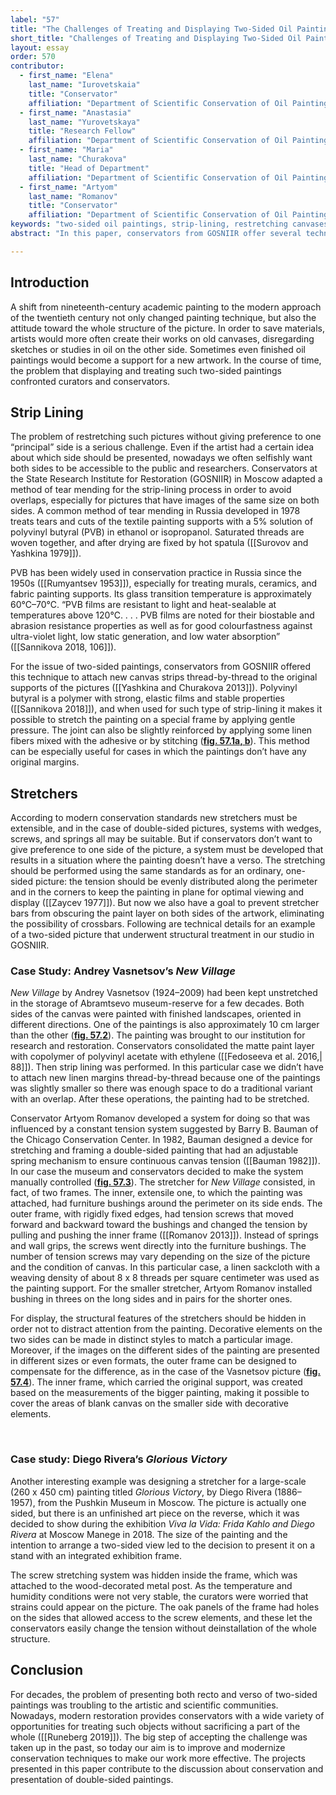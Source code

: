 ```yaml
---
label: "57"
title: "The Challenges of Treating and Displaying Two-Sided Oil Paintings"
short_title: "Challenges of Treating and Displaying Two-Sided Oil Paintings"
layout: essay
order: 570
contributor:
  - first_name: "Elena"
    last_name: "Iurovetskaia"
    title: "Conservator"
    affiliation: "Department of Scientific Conservation of Oil Paintings, State Research Institute for Restoration (GOSNIIR), Moscow"
  - first_name: "Anastasia"
    last_name: "Yurovetskaya"
    title: "Research Fellow"
    affiliation: "Department of Scientific Conservation of Oil Paintings, GOSNIIR"
  - first_name: "Maria"
    last_name: "Churakova"
    title: "Head of Department"
    affiliation: "Department of Scientific Conservation of Oil Paintings, GOSNIIR"
  - first_name: "Artyom"
    last_name: "Romanov"
    title: "Conservator"
    affiliation: "Department of Scientific Conservation of Oil Paintings, GOSNIIR"
keywords: "two-sided oil paintings, strip-lining, restretching canvases, tear-mending technique, stretchers"
abstract: "In this paper, conservators from GOSNIIR offer several techniques for displaying and treating two-sided paintings without giving preference to one as the main side. They have adapted a method of tear mending for the process of strip-lining. The edging margins of the painting are connected to the new canvas strips thread-by-thread with polyvinyl butyral in isopropanol. Its strong, elastic film allows application of gentle pressure to stretch the painting on a special frame. The joint can be strengthened by stitching. For restretching, a manually controlled system is offered consisting of two frames: an inner extensile one, to which the painting is attached, and an outer frame with rigidly fixed edges with screws that move forward and backward toward the bushings and change the tension by pulling and pushing the inner frame. The techniques are discussed using case studies as examples."

---
```


## Introduction

A shift from nineteenth-century academic painting to the modern approach of the twentieth century not only changed painting technique, but also the attitude toward the whole structure of the picture. In order to save materials, artists would more often create their works on old canvases, disregarding sketches or studies in oil on the other side. Sometimes even finished oil paintings would become a support for a new artwork. In the course of time, the problem that displaying and treating such two-sided paintings confronted curators and conservators.

## Strip Lining

The problem of restretching such pictures without giving preference to one “principal” side is a serious challenge. Even if the artist had a certain idea about which side should be presented, nowadays we often selfishly want both sides to be accessible to the public and researchers. Conservators at the State Research Institute for Restoration (GOSNIIR) in Moscow adapted a method of tear mending for the strip-lining process in order to avoid overlaps, especially for pictures that have images of the same size on both sides. A common method of tear mending in Russia developed in 1978 treats tears and cuts of the textile painting supports with a 5% solution of polyvinyl butyral (PVB) in ethanol or isopropanol. Saturated threads are woven together, and after drying are fixed by hot spatula ([[Surovov and Yashkina 1979]]).

PVB has been widely used in conservation practice in Russia since the 1950s ([[Rumyantsev 1953]]), especially for treating murals, ceramics, and fabric painting supports. Its glass transition temperature is approximately 60℃–70℃. “PVB films are resistant to light and heat-sealable at temperatures above 120℃. . . . PVB films are noted for their biostable and abrasion resistance properties as well as for good colourfastness against ultra-violet light, low static generation, and low water absorption” ([[Sannikova 2018, 106]]).

For the issue of two-sided paintings, conservators from GOSNIIR offered this technique to attach new canvas strips thread-by-thread to the original supports of the pictures ([[Yashkina and Churakova 2013]]). Polyvinyl butyral is a polymer with strong, elastic films and stable properties ([[Sannikova 2018]]), and when used for such type of strip-lining it makes it possible to stretch the painting on a special frame by applying gentle pressure. The joint can also be slightly reinforced by applying some linen fibers mixed with the adhesive or by stitching ([**fig. 57.1a, b**](fig-57-1)). This method can be especially useful for cases in which the paintings don’t have any original margins.

## Stretchers

According to modern conservation standards new stretchers must be extensible, and in the case of double-sided pictures, systems with wedges, screws, and springs all may be suitable. But if conservators don’t want to give preference to one side of the picture, a system must be developed that results in a situation where the painting doesn’t have a verso. The stretching should be performed using the same standards as for an ordinary, one-sided picture: the tension should be evenly distributed along the perimeter and in the corners to keep the painting in plane for optimal viewing and display ([[Zaycev 1977]]). But now we also have a goal to prevent stretcher bars from obscuring the paint layer on both sides of the artwork, eliminating the possibility of crossbars. Following are technical details for an example of a two-sided picture that underwent structural treatment in our studio in GOSNIIR.

### Case Study: Andrey Vasnetsov’s *New Village*

*New Village* by Andrey Vasnetsov (1924–2009) had been kept unstretched in the storage of Abramtsevo museum-reserve for a few decades. Both sides of the canvas were painted with finished landscapes, oriented in different directions. One of the paintings is also approximately 10 cm larger than the other ([**fig. 57.2**](fig-57-2)). The painting was brought to our institution for research and restoration. Conservators consolidated the matte paint layer with copolymer of polyvinyl acetate with ethylene ([[Fedoseeva et al. 2016,\| 88]]). Then strip lining was performed. In this particular case we didn’t have to attach new linen margins thread-by-thread because one of the paintings was slightly smaller so there was enough space to do a traditional variant with an overlap. After these operations, the painting had to be stretched.

Conservator Artyom Romanov developed a system for doing so that was influenced by a constant tension system suggested by Barry B. Bauman of the Chicago Conservation Center. In 1982, Bauman designed a device for stretching and framing a double-sided painting that had an adjustable spring mechanism to ensure continuous canvas tension ([[Bauman 1982]]). In our case the museum and conservators decided to make the system manually controlled ([**fig. 57.3**](fig-57-3)). The stretcher for *New Village* consisted, in fact, of two frames. The inner, extensile one, to which the painting was attached, had furniture bushings around the perimeter on its side ends. The outer frame, with rigidly fixed edges, had tension screws that moved forward and backward toward the bushings and changed the tension by pulling and pushing the inner frame ([[Romanov 2013]]). Instead of springs and wall grips, the screws went directly into the furniture bushings. The number of tension screws may vary depending on the size of the picture and the condition of canvas. In this particular case, a linen sackcloth with a weaving density of about 8 x 8 threads per square centimeter was used as the painting support. For the smaller stretcher, Artyom Romanov installed bushing in threes on the long sides and in pairs for the shorter ones.

For display, the structural features of the stretchers should be hidden in order not to distract attention from the painting. Decorative elements on the two sides can be made in distinct styles to match a particular image. Moreover, if the images on the different sides of the painting are presented in different sizes or even formats, the outer frame can be designed to compensate for the difference, as in the case of the Vasnetsov picture ([**fig. 57.4**](fig-57-4)). The inner frame, which carried the original support, was created based on the measurements of the bigger painting, making it possible to cover the areas of blank canvas on the smaller side with decorative elements.

 

### Case study: Diego Rivera’s *Glorious Victory*

Another interesting example was designing a stretcher for a large-scale (260 x 450 cm) painting titled *Glorious Victory*, by Diego Rivera (1886–1957), from the Pushkin Museum in Moscow. The picture is actually one sided, but there is an unfinished art piece on the reverse, which it was decided to show during the exhibition *Viva la Vida: Frida Kahlo and Diego Rivera* at Moscow Manege in 2018. The size of the painting and the intention to arrange a two-sided view led to the decision to present it on a stand with an integrated exhibition frame.

The screw stretching system was hidden inside the frame, which was attached to the wood-decorated metal post. As the temperature and humidity conditions were not very stable, the curators were worried that strains could appear on the picture. The oak panels of the frame had holes on the sides that allowed access to the screw elements, and these let the conservators easily change the tension without deinstallation of the whole structure.

## Conclusion

For decades, the problem of presenting both recto and verso of two-sided paintings was troubling to the artistic and scientific communities. Nowadays, modern restoration provides conservators with a wide variety of opportunities for treating such objects without sacrificing a part of the whole ([[Runeberg 2019]]). The big step of accepting the challenge was taken up in the past, so today our aim is to improve and modernize conservation techniques to make our work more effective. The projects presented in this paper contribute to the discussion about conservation and presentation of double-sided paintings.
